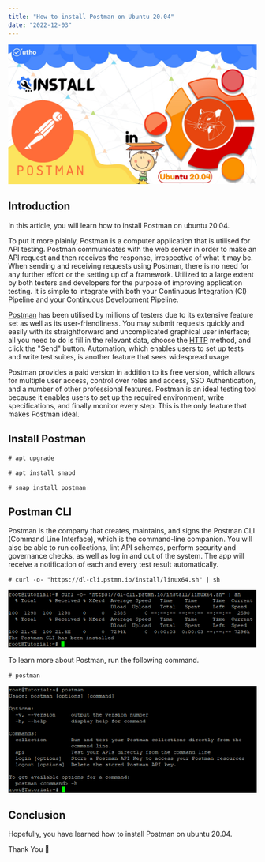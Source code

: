 ```yaml
---
title: "How to install Postman on Ubuntu 20.04"
date: "2022-12-03"
---
```


![How to install Postman on Ubuntu 20.04](images/How-to-install-Postman-on-Ubuntu-20.04_utho.jpg)

## Introduction

In this article, you will learn how to install Postman on ubuntu 20.04.

To put it more plainly, Postman is a computer application that is utilised for API testing. Postman communicates with the web server in order to make an API request and then receives the response, irrespective of what it may be. When sending and receiving requests using Postman, there is no need for any further effort or the setting up of a framework. Utilized to a large extent by both testers and developers for the purpose of improving application testing. It is simple to integrate with both your Continuous Integration (CI) Pipeline and your Continuous Development Pipeline.

[Postman](https://en.wikipedia.org/wiki/Postman_(software)) has been utilised by millions of testers due to its extensive feature set as well as its user-friendliness. You may submit requests quickly and easily with its straightforward and uncomplicated graphical user interface; all you need to do is fill in the relevant data, choose the [HTTP](https://utho.com/docs/tutorial/how-to-host-a-domain-on-centos-7/) method, and click the "Send" button. Automation, which enables users to set up tests and write test suites, is another feature that sees widespread usage.

Postman provides a paid version in addition to its free version, which allows for multiple user access, control over roles and access, SSO Authentication, and a number of other professional features. Postman is an ideal testing tool because it enables users to set up the required environment, write specifications, and finally monitor every step. This is the only feature that makes Postman ideal.

## Install Postman

```
# apt upgrade
```

```
# apt install snapd
```

```
# snap install postman
```

## Postman CLI

Postman is the company that creates, maintains, and signs the Postman CLI (Command Line Interface), which is the command-line companion. You will also be able to run collections, lint API schemas, perform security and governance checks, as well as log in and out of the system. The app will receive a notification of each and every test result automatically.

```
# curl -o- "https://dl-cli.pstmn.io/install/linux64.sh" | sh
```

![ install Postman on ubuntu 20.04](images/image-545.png)

To learn more about Postman, run the following command. 

```
# postman
```

![command output](images/image-546.png)

## Conclusion

Hopefully, you have learned how to install Postman on ubuntu 20.04.

Thank You 🙂
